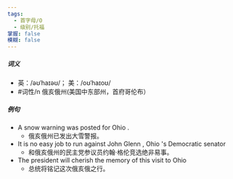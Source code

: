 ```yaml
---
tags:
  - 首字母/O
  - 级别/托福
掌握: false
模糊: false
---
```

##### 词义
- 英：/əʊˈhaɪəʊ/； 美：/oʊˈhaɪoʊ/
- #词性/n  俄亥俄州(美国中东部州，首府哥伦布）
##### 例句
- A snow warning was posted for Ohio .
	- 俄亥俄州已发出大雪警报。
- It is no easy job to run against John Glenn , Ohio 's Democratic senator
	- 和俄亥俄州的民主党参议员约翰·格伦竞选绝非易事。
- The president will cherish the memory of this visit to Ohio
	- 总统将铭记这次俄亥俄之行。
